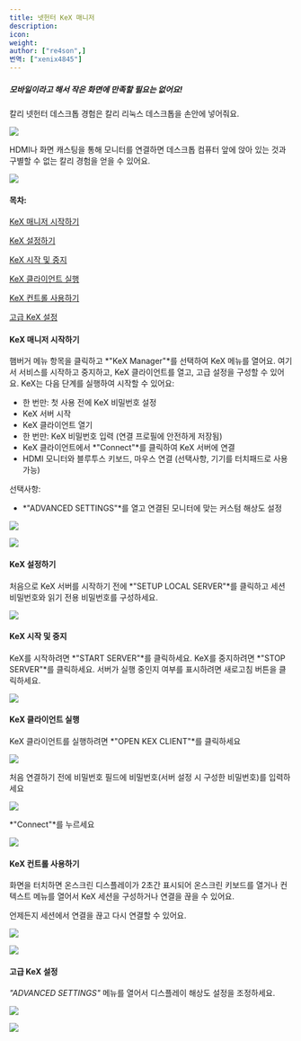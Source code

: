 ```yaml
---
title: 넷헌터 KeX 매니저
description:
icon:
weight:
author: ["re4son",]
번역: ["xenix4845"]
---
```


##### *모바일이라고 해서 작은 화면에 만족할 필요는 없어요!*

칼리 넷헌터 데스크톱 경험은 칼리 리눅스 데스크톱을 손안에 넣어줘요.

![](nh-kex-1.png)

HDMI나 화면 캐스팅을 통해 모니터를 연결하면 데스크톱 컴퓨터 앞에 앉아 있는 것과 구별할 수 없는 칼리 경험을 얻을 수 있어요.

![](nh-kex-3s.png)

#### 목차:

[KeX 매니저 시작하기](#kex-매니저-시작하기)

[KeX 설정하기](#kex-설정하기)

[KeX 시작 및 중지](#kex-시작-및-중지)

[KeX 클라이언트 실행](#kex-클라이언트-실행)

[KeX 컨트롤 사용하기](#kex-컨트롤-사용하기)

[고급 KeX 설정](#고급-kex-설정)

#### KeX 매니저 시작하기

햄버거 메뉴 항목을 클릭하고 *"KeX Manager"*를 선택하여 KeX 메뉴를 열어요.
여기서 서비스를 시작하고 중지하고, KeX 클라이언트를 열고, 고급 설정을 구성할 수 있어요.
KeX는 다음 단계를 실행하여 시작할 수 있어요:

- 한 번만: 첫 사용 전에 KeX 비밀번호 설정
- KeX 서버 시작
- KeX 클라이언트 열기
- 한 번만: KeX 비밀번호 입력 (연결 프로필에 안전하게 저장됨)
- KeX 클라이언트에서 *"Connect"*를 클릭하여 KeX 서버에 연결
- HDMI 모니터와 블루투스 키보드, 마우스 연결 (선택사항, 기기를 터치패드로 사용 가능)

선택사항:

- *"ADVANCED SETTINGS"*를 열고 연결된 모니터에 맞는 커스텀 해상도 설정

![](NetHunter-KeX-10s.png)

![](NetHunter-KeX-20s.png)

#### KeX 설정하기
처음으로 KeX 서버를 시작하기 전에 *"SETUP LOCAL SERVER"*를 클릭하고 세션 비밀번호와 읽기 전용 비밀번호를 구성하세요.

![](NetHunter-KeX-30s.png)

#### KeX 시작 및 중지
KeX를 시작하려면 *"START SERVER"*를 클릭하세요.
KeX를 중지하려면 *"STOP SERVER"*를 클릭하세요.
서버가 실행 중인지 여부를 표시하려면 새로고침 버튼을 클릭하세요.

![](NetHunter-KeX-40s.png)

#### KeX 클라이언트 실행
KeX 클라이언트를 실행하려면 *"OPEN KEX CLIENT"*를 클릭하세요

![](NetHunter-KeX-50s.png)

처음 연결하기 전에 비밀번호 필드에 비밀번호(서버 설정 시 구성한 비밀번호)를 입력하세요

![](NetHunter-KeX-50s.png)

*"Connect"*를 누르세요

![](NetHunter-KeX-55s.png)

#### KeX 컨트롤 사용하기

화면을 터치하면 온스크린 디스플레이가 2초간 표시되어 온스크린 키보드를 열거나 컨텍스트 메뉴를 열어서 KeX 세션을 구성하거나 연결을 끊을 수 있어요.

언제든지 세션에서 연결을 끊고 다시 연결할 수 있어요.

![](NetHunter-KeX-60s.png)

![](NetHunter-KeX-70s.png)

#### 고급 KeX 설정

*"ADVANCED SETTINGS"* 메뉴를 열어서 디스플레이 해상도 설정을 조정하세요.

![](NetHunter-KeX-80s.png)

![](NetHunter-KeX-90s.png)
